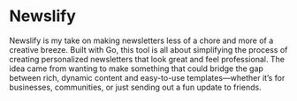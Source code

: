 # Newslify 

Newslify is my take on making newsletters less of a chore and more of a creative breeze. Built with Go, this tool is all about simplifying the process of creating personalized newsletters that look great and feel professional. The idea came from wanting to make something that could bridge the gap between rich, dynamic content and easy-to-use templates—whether it’s for businesses, communities, or just sending out a fun update to friends.

